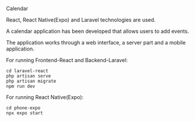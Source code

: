 Сalendar

React, React Native(Expo) and Laravel technologies are used.

A calendar application has been developed that allows users to add events.

The application works through a web interface, a server part and a mobile application.

For running Frontend-React and Backend-Laravel:

    cd laravel-react
    php artisan serve
    php artisan migrate
    npm run dev

For running React Native(Expo):

    cd phone-expo
    npx expo start
